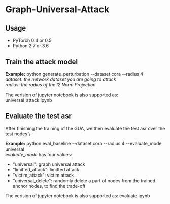 # Graph-Universal-Attack

## Usage
* PyTorch 0.4 or 0.5 
* Python 2.7 or 3.6

## Train the attack model

**Example:** python generate_perturbation --dataset cora --radius 4 \
*dataset: the network dataset you are going to attack* \
*radius: the radius of the l2 Norm Projection*

The verision of jupyter notebook is also supported as: universal_attack.ipynb

## Evaluate the test asr
After finishing the training of the GUA, we then evaluate the test asr over the test nodes \

**Example:** python eval_baseline --dataset cora --radius 4 --evaluate_mode universal \
*evaluate_mode* has four values: 
* "universal": graph universal attack
* "limitted_attack": limitted attack
* "victim_attack": victim attack
* "universal_delete": randomly delete a part of nodes from the trained anchor nodes, to find the trade-off

The verision of jupyter notebook is also supported as: evaluate.ipynb
